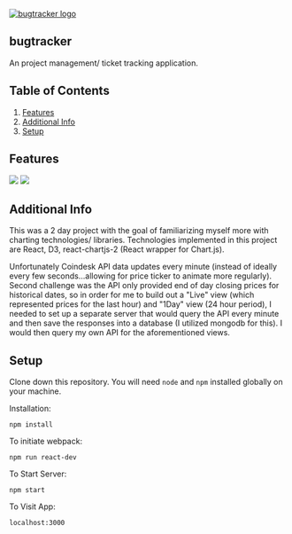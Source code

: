 <a href="https://bugtracker0.herokuapp.com"><img src="https://i.imgur.com/YhMbKED.png" alt="bugtracker logo"></a>

## bugtracker

An project management/ ticket tracking application.


## Table of Contents

1. [Features](#features)
1. [Additional Info](#additional-info)
1. [Setup](#setup)

## Features

<img src="https://media.giphy.com/media/dxh8r9WvGnGvniwtrW/giphy.gif">
<img src="https://media.giphy.com/media/f6n1YJWuTwuPT26zAi/giphy.gif">

## Additional Info

This was a 2 day project with the goal of familiarizing myself more with charting technologies/ libraries. Technologies implemented in this project are React, D3, react-chartjs-2 (React wrapper for Chart.js).

Unfortunately Coindesk API data updates every minute (instead of ideally every few seconds...allowing for price ticker to animate more regularly). Second challenge was the API only provided end of day closing prices for historical dates, so in order for me to build out a "Live" view (which represented prices for the last hour) and "1Day" view (24 hour period), I needed to set up a separate server that would query the API every minute and then save the responses into a database (I utilized mongodb for this). I would then query my own API for the aforementioned views.


## Setup

Clone down this repository. You will need `node` and `npm` installed globally on your machine.  

Installation:

`npm install`  

To initiate webpack:

`npm run react-dev`

To Start Server:

`npm start`  

To Visit App:

`localhost:3000`  
